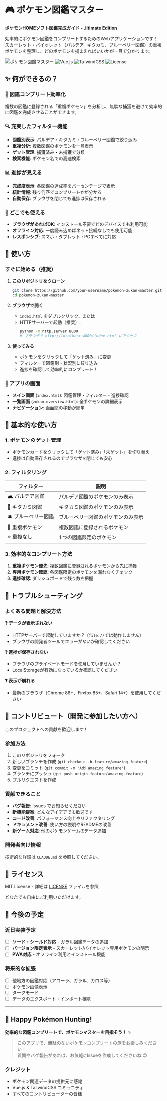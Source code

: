 # 🎮 ポケモン図鑑マスター

**ポケモンHOMEソフト図鑑完成ガイド - Ultimate Edition**

効率的にポケモン図鑑をコンプリートするためのWebアプリケーションです！  
スカーレット・バイオレット（パルデア、キタカミ、ブルーベリー図鑑）の重複ポケモンを整理し、どのポケモンを捕まえればいいかが一目で分かります。

![ポケモン図鑑マスター](https://img.shields.io/badge/ポケモン-図鑑対応-blue) ![Vue.js](https://img.shields.io/badge/Vue.js-3.x-4FC08D) ![TailwindCSS](https://img.shields.io/badge/TailwindCSS-3.x-38B2AC) ![License](https://img.shields.io/badge/License-MIT-green)

## ✨ 何ができるの？

### 🎯 **図鑑コンプリート効率化**
複数の図鑑に登録される「重複ポケモン」を分析し、無駄な捕獲を避けて効率的に図鑑を完成させることができます。

### 🔍 **充実したフィルター機能**
- **図鑑別表示**: パルデア・キタカミ・ブルーベリー図鑑で絞り込み
- **重複分析**: 複数図鑑のポケモンを一覧表示
- **ゲット管理**: 捕獲済み・未捕獲で分類
- **検索機能**: ポケモン名での高速検索

### 📊 **進捗が見える**
- **完成度表示**: 各図鑑の達成率をパーセンテージで表示
- **統計情報**: 残り何匹でコンプリートかが分かる
- **自動保存**: ブラウザを閉じても進捗は保存される

### 📱 **どこでも使える**
- **ブラウザがあればOK**: インストール不要でどのデバイスでも利用可能
- **オフライン対応**: 一度読み込めばネット接続なしでも使用可能
- **レスポンシブ**: スマホ・タブレット・PCすべてに対応

## 🚀 使い方

### すぐに始める（推奨）

1. **このリポジトリをクローン**
   ```bash
   git clone https://github.com/your-username/pokemon-zukan-master.git
   cd pokemon-zukan-master
   ```

2. **ブラウザで開く**
   - `index.html` をダブルクリック、または
   - HTTPサーバーで起動（推奨）:
     ```bash
     python -m http.server 8000
     # ブラウザで http://localhost:8000/index.html にアクセス
     ```

3. **使ってみる**
   - ポケモンをクリックして「ゲット済み」に変更
   - フィルターで図鑑別・状況別に絞り込み
   - 進捗を確認して効率的にコンプリート！

### 📱 アプリの画面

- **メイン画面** (`index.html`): 図鑑管理・フィルター・進捗確認
- **一覧画面** (`zukan-overview.html`): 全ポケモンの詳細表示
- **ナビゲーション**: 画面間の移動が簡単

## 🎯 基本的な使い方

### **1. ポケモンのゲット管理**
- ポケモンカードをクリックして「ゲット済み」「未ゲット」を切り替え
- 進捗は自動保存されるのでブラウザを閉じても安心

### **2. フィルタリング**
| フィルター | 説明 |
|-----------|------|
| 🏔️ パルデア図鑑 | パルデア図鑑のポケモンのみ表示 |
| 🍂 キタカミ図鑑 | キタカミ図鑑のポケモンのみ表示 |
| 🫐 ブルーベリー図鑑 | ブルーベリー図鑑のポケモンのみ表示 |
| 🔄 重複ポケモン | 複数図鑑に登録されるポケモン |
| ⭐ 重複なし | 1つの図鑑限定のポケモン |

### **3. 効率的なコンプリート方法**
1. **重複ポケモン優先**: 複数図鑑に登録されるポケモンから先に捕獲
2. **専用ポケモン確認**: 各図鑑限定のポケモンを漏れなくチェック
3. **進捗確認**: ダッシュボードで残り数を把握

## 🐛 トラブルシューティング

### よくある問題と解決方法

**❓ データが表示されない**
- HTTPサーバーで起動していますか？（`file://`では動作しません）
- ブラウザの開発者ツールでエラーがないか確認してください

**❓ 進捗が保存されない**
- ブラウザのプライベートモードを使用していませんか？
- LocalStorageが有効になっているか確認してください

**❓ 表示が崩れる**
- 最新のブラウザ（Chrome 88+、Firefox 85+、Safari 14+）を使用してください

## 🤝 コントリビュート（開発に参加したい方へ）

このプロジェクトへの貢献を歓迎します！

### 参加方法
1. このリポジトリをフォーク
2. 新しいブランチを作成 (`git checkout -b feature/amazing-feature`)
3. 変更をコミット (`git commit -m 'Add amazing feature'`)
4. ブランチにプッシュ (`git push origin feature/amazing-feature`)
5. プルリクエストを作成

### 貢献できること
- **バグ報告**: Issues でお知らせください
- **新機能提案**: どんなアイデアでも歓迎です
- **コード改善**: パフォーマンス向上やリファクタリング
- **ドキュメント改善**: 使い方の説明やREADMEの改善
- **新ゲーム対応**: 他のポケモンゲームのデータ追加

### 開発者向け情報
技術的な詳細は `CLAUDE.md` を参照してください。

## 📄 ライセンス

MIT License - 詳細は [LICENSE](LICENSE) ファイルを参照

どなたでも自由にご利用いただけます。

## 🎯 今後の予定

### 近日実装予定
- [ ] **ソード・シールド対応** - ガラル図鑑データの追加
- [ ] **バージョン限定表示** - スカーレット/バイオレット専用ポケモンの明示
- [ ] **PWA対応** - オフライン利用とインストール機能

### 将来的な拡張
- [ ] 他地方の図鑑対応（アローラ、ガラル、カロス等）
- [ ] ポケモン画像表示
- [ ] ダークモード
- [ ] データのエクスポート・インポート機能

---

## 🎉 Happy Pokémon Hunting!

**効率的な図鑑コンプリートで、ポケモンマスターを目指そう！** ✨

> このアプリで、無駄のないポケモンコンプリートの旅をお楽しみください！  
> 質問やバグ報告があれば、お気軽にIssueを作成してくださいね 😊

### クレジット
- ポケモン関連データの提供元に感謝
- Vue.js & TailwindCSS コミュニティ
- すべてのコントリビューターの皆様
